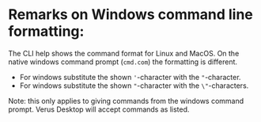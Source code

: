 # Remarks on Windows command line formatting:

The CLI help shows the command format for Linux and MacOS. On the native windows command prompt (`cmd.com`) the formatting is different.
* For windows substitute the shown `'`-character with the `"`-character.
* For windows substitute the shown `"`-character with the `\"`-characters.

Note: this only applies to giving commands from the windows command prompt. Verus Desktop will accept commands as listed.
